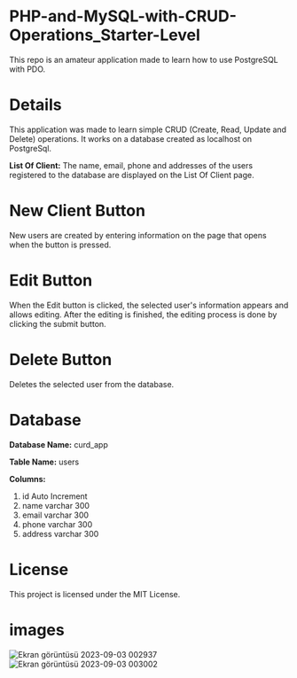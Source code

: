 # PHP-and-MySQL-with-CRUD-Operations_Starter-Level
This repo is an amateur application made to learn how to use PostgreSQL with PDO.

# Details
This application was made to learn simple CRUD (Create, Read, Update and Delete) operations. It works on a database created as localhost on PostgreSql.

**List Of Client:** The name, email, phone and addresses of the users registered to the database are displayed on the List Of Client page.

# New Client Button
New users are created by entering information on the page that opens when the button is pressed.

# Edit Button
When the Edit button is clicked, the selected user's information appears and allows editing. After the editing is finished, the editing process is done by clicking the submit button.

# Delete Button
Deletes the selected user from the database.

# Database

**Database Name:** curd_app

**Table Name:** users

**Columns:**
1. id Auto Increment
2. name varchar 300
3. email varchar 300
4. phone varchar 300
5. address varchar 300

# License
This project is licensed under the MIT License.

# images
![Ekran görüntüsü 2023-09-03 002937](https://github.com/omerkilic-0/CURD-APP-Beginner-using-PostgreSQL-PDO--with-PHP/assets/123635257/eb0abdce-3c2a-46df-958d-95eb4dc200e7)
![Ekran görüntüsü 2023-09-03 003002](https://github.com/omerkilic-0/CURD-APP-Beginner-using-PostgreSQL-PDO--with-PHP/assets/123635257/a6c15104-517c-4783-933b-7bc2657a474c)
